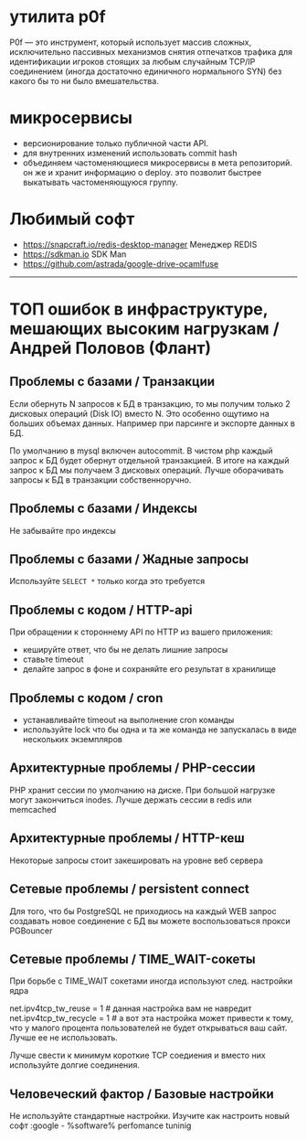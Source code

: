 # утилита p0f

P0f — это инструмент, который использует массив сложных, исключительно пассивных механизмов 
снятия отпечатков трафика для идентификации игроков стоящих за любым случайным TCP/IP 
соединением (иногда достаточно единичного нормального SYN) без какого бы то ни было вмешательства.

# микросервисы

 - версионирование только публичной части API. 
 - для внутренних изменений использовать commit hash
 - объединяем частоменяющиеся микросервисы в мета репозиторий. он же и хранит информацию о deploy. это позволит быстрее выкатывать частоменяющуюся группу.  

# Любимый софт
 - https://snapcraft.io/redis-desktop-manager Менеджер REDIS
 - https://sdkman.io SDK Man
 - https://github.com/astrada/google-drive-ocamlfuse

---

# ТОП ошибок в инфраструктуре, мешающих высоким нагрузкам / Андрей Половов (Флант)

## Проблемы с базами / Транзакции

Если обернуть N запросов к БД в транзакцию, то мы получим только 2 дисковых операций (Disk IO) вместо N.
Это особенно ощутимо на больших объемах данных. Например при парсинге и экспорте данных в БД.

По умолчанию в mysql включен autocommit.
В чистом php каждый запрос к БД будет обернут отдельной транзакцией.
В итоге на каждый запрос к БД мы получаем 3 дисковых операций.
Лучше оборачивать запросы к БД в транзакции собственноручно. 

## Проблемы с базами / Индексы

Не забывайте про индексы

## Проблемы с базами / Жадные запросы

Используйте `SELECT *` только когда это требуется

## Проблемы с кодом / HTTP-api

При обращении к стороннему API по HTTP из вашего приложения:
 - кешируйте ответ, что бы не делать лишние запросы 
 - ставьте timeout 
 - делайте запрос в фоне и сохраняйте его результат в хранилище
 
## Проблемы с кодом / cron
  - устанавливайте timeout на выполнение cron команды
  - используйте lock что бы одна и та же команда не запускалась в виде нескольких экземпляров
  
## Архитектурные проблемы / PHP-сессии
 
 PHP хранит сессии по умолчанию на диске.
 При большой нагрузке могут закончиться inodes.
 Лучше держать сессии в redis или memcached
 
## Архитектурные проблемы / HTTP-кеш
 Некоторые запросы стоит закешировать на уровне веб сервера
 
 
## Сетевые проблемы / persistent connect
 
 Для того, что бы PostgreSQL не приходиось на каждый WEB запрос создавать новое
 соединение с БД вы можете воспользоваться прокси PGBouncer
 
## Сетевые проблемы / TIME_WAIT-сокеты
 
 При борьбе с TIME_WAIT сокетами иногда используют след. настройки ядра
 
 net.ipv4tcp_tw_reuse = 1 # данная настройка вам не навредит
 net.ipv4tcp_tw_recycle = 1 # а вот эта настройка может привести к тому, что у малого процента пользователей не будет открываться  ваш сайт. Лучше ее не использовать.
 
 Лучше свести к минимум короткие TCP соедиения и вместо них используйте долгие соединения.
 
## Человеческий фактор / Базовые настройки

Не используйте стандартные настройки. Изучите как настроить новый софт
:google - %software% perfomance tuninig


 
